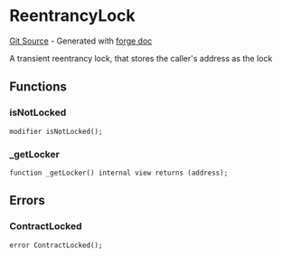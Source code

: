 # ReentrancyLock
[Git Source](https://github.com/uniswap/v4-periphery/blob/3f295d8435e4f776ea2daeb96ce1bc6d63f33fc7/src/base/ReentrancyLock.sol) - Generated with [forge doc](https://book.getfoundry.sh/reference/forge/forge-doc)

A transient reentrancy lock, that stores the caller's address as the lock


## Functions
### isNotLocked


```solidity
modifier isNotLocked();
```

### _getLocker


```solidity
function _getLocker() internal view returns (address);
```

## Errors
### ContractLocked

```solidity
error ContractLocked();
```

